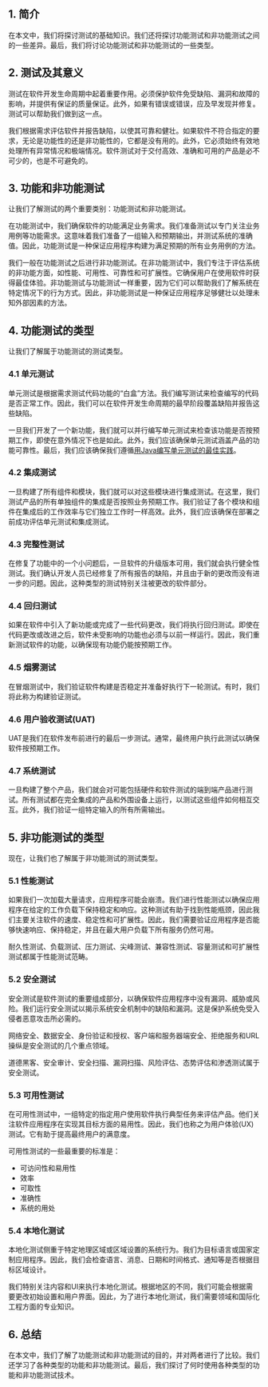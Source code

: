 ## 1. 简介

在本文中，我们将探讨测试的基础知识。我们还将探讨功能测试和非功能测试之间的一些差异。最后，我们将讨论功能测试和非功能测试的一些类型。

## 2. 测试及其意义

测试在软件开发生命周期中起着重要作用。必须保护软件免受缺陷、漏洞和故障的影响，并提供有保证的质量保证。此外，如果有错误或错误，应及早发现并修复。测试可以帮助我们做到这一点。

我们根据需求评估软件并报告缺陷，以使其可靠和健壮。如果软件不符合指定的要求，无论是功能性的还是非功能性的，它都是没有用的。此外，它必须始终有效地处理所有异常情况和极端情况。软件测试对于交付高效、准确和可用的产品是必不可少的，也是不可避免的。

## 3. 功能和非功能测试

让我们了解测试的两个重要类别：功能测试和非功能测试。

在功能测试中，我们确保软件的功能满足业务需求。我们准备测试以专门关注业务用例等功能需求。这意味着我们准备了一组输入和预期输出，并测试系统的准确值。因此，功能测试是一种保证应用程序构建为满足预期的所有业务用例的方法。

我们一般在功能测试之后进行非功能测试。在非功能测试中，我们专注于评估系统的非功能方面，如性能、可用性、可靠性和可扩展性。它确保用户在使用软件时获得最佳体验。非功能测试与功能测试一样重要，因为它们可以帮助我们了解系统在特定情况下的行为方式。因此，非功能测试是一种保证应用程序足够健壮以处理未知外部因素的方法。

## 4. 功能测试的类型

让我们了解属于功能测试的测试类型。

### 4.1 单元测试

单元测试是根据需求测试代码功能的“白盒”方法。我们编写测试来检查编写的代码是否正常工作。因此，我们可以在软件开发生命周期的最早阶段覆盖缺陷并报告这些缺陷。

一旦我们开发了一个新功能，我们就可以并行编写单元测试来检查该功能是否按预期工作，即使在意外情况下也是如此。此外，我们应该确保单元测试涵盖产品的功能可靠性。最后，我们应该确保我们遵循[用Java编写单元测试的最佳实践](https://www.baeldung.com/java-unit-testing-best-practices)。

### 4.2 集成测试

一旦构建了所有组件和模块，我们就可以对这些模块进行集成测试。在这里，我们测试产品的所有单独组件的集成是否按照业务预期工作。我们验证了各个模块和组件在集成后的工作效率与它们独立工作时一样高效。此外，我们应该确保在部署之前成功评估单元测试和集成测试。

### 4.3 完整性测试

在修复了功能中的一个小问题后，一旦软件的升级版本可用，我们就会执行健全性测试。我们确认开发人员已经修复了所有报告的缺陷，并且由于新的更改而没有进一步的问题。因此，这种类型的测试特别关注被更改的软件部分。

### 4.4 回归测试

如果在软件中引入了新功能或完成了一些代码更改，我们将执行回归测试。即使在代码更改或改进之后，软件未受影响的功能也必须与以前一样运行。因此，我们重新测试软件的功能，以确保现有功能仍能按预期工作。

### 4.5 烟雾测试

在冒烟测试中，我们验证软件构建是否稳定并准备好执行下一轮测试。有时，我们将此称为构建验证测试。

### 4.6 用户验收测试(UAT)

UAT是我们在软件发布前进行的最后一步测试。通常，最终用户执行此测试以确保软件按预期工作。

### 4.7 系统测试

一旦构建了整个产品，我们就会对可能包括硬件和软件测试的端到端产品进行测试。所有测试都在完全集成的产品和外围设备上运行，以测试这些组件如何相互交互。此外，我们验证一组特定输入的所有所需输出。

## 5. 非功能测试的类型

现在，让我们也了解属于非功能测试的测试类型。

### 5.1 性能测试

如果我们一次加载大量请求，应用程序可能会崩溃。我们进行性能测试以确保应用程序在给定的工作负载下保持稳定和响应。这种测试有助于找到性能瓶颈，因此我们主要关注软件的速度、稳定性和可扩展性。因此，我们需要验证应用程序是否能够快速响应、保持稳定，并且在最大用户负载下所有服务仍然可用。

耐久性测试、负载测试、压力测试、尖峰测试、兼容性测试、容量测试和可扩展性测试都属于性能测试范畴。

### 5.2 安全测试

安全测试是软件测试的重要组成部分，以确保软件应用程序中没有漏洞、威胁或风险。我们运行安全测试以揭示系统安全机制中的缺陷和漏洞。这是保护系统免受入侵者恶意攻击所必需的。

网络安全、数据安全、身份验证和授权、客户端和服务器端安全、拒绝服务和URL操纵是安全测试的几个重点领域。

道德黑客、安全审计、安全扫描、漏洞扫描、风险评估、态势评估和渗透测试属于安全测试。

### 5.3 可用性测试

在可用性测试中，一组特定的指定用户使用软件执行典型任务来评估产品。他们关注软件应用程序在实现其目标方面的易用性。因此，我们也称之为用户体验(UX)测试。它有助于提高最终用户的满意度。

可用性测试的一些最重要的标准是：

-   可访问性和易用性
-   效率
-   可取性
-   准确性
-   系统的用处

### 5.4 本地化测试

本地化测试侧重于特定地理区域或区域设置的系统行为。我们为目标语言或国家定制应用程序。因此，我们会检查语言、消息、日期和时间格式、通知等是否根据目标区域设计。

我们特别关注内容和UI来执行本地化测试。根据地区的不同，我们可能会根据需要更改初始设置和用户界面。因此，为了进行本地化测试，我们需要领域和国际化工程方面的专业知识。

## 6. 总结

在本文中，我们了解了功能测试和非功能测试的目的，并对两者进行了比较。我们还学习了各种类型的功能和非功能测试。最后，我们探讨了何时使用各种类型的功能和非功能测试技术。